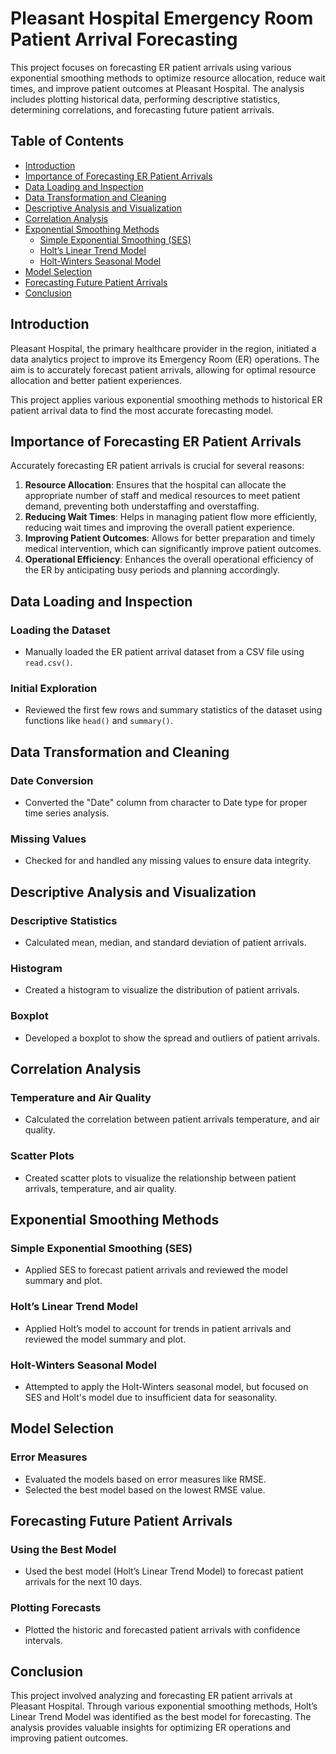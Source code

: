 # Pleasant Hospital Emergency Room Patient Arrival Forecasting

This project focuses on forecasting ER patient arrivals using various exponential smoothing methods to optimize resource allocation, reduce wait times, and improve patient outcomes at Pleasant Hospital. The analysis includes plotting historical data, performing descriptive statistics, determining correlations, and forecasting future patient arrivals.

## Table of Contents
- [Introduction](#introduction)
- [Importance of Forecasting ER Patient Arrivals](#importance-of-forecasting-er-patient-arrivals)
- [Data Loading and Inspection](#data-loading-and-inspection)
- [Data Transformation and Cleaning](#data-transformation-and-cleaning)
- [Descriptive Analysis and Visualization](#descriptive-analysis-and-visualization)
- [Correlation Analysis](#correlation-analysis)
- [Exponential Smoothing Methods](#exponential-smoothing-methods)
  - [Simple Exponential Smoothing (SES)](#simple-exponential-smoothing-ses)
  - [Holt’s Linear Trend Model](#holts-linear-trend-model)
  - [Holt-Winters Seasonal Model](#holt-winters-seasonal-model)
- [Model Selection](#model-selection)
- [Forecasting Future Patient Arrivals](#forecasting-future-patient-arrivals)
- [Conclusion](#conclusion)

## Introduction
Pleasant Hospital, the primary healthcare provider in the region, initiated a data analytics project to improve its Emergency Room (ER) operations. The aim is to accurately forecast patient arrivals, allowing for optimal resource allocation and better patient experiences.

This project applies various exponential smoothing methods to historical ER patient arrival data to find the most accurate forecasting model.

## Importance of Forecasting ER Patient Arrivals
Accurately forecasting ER patient arrivals is crucial for several reasons:
1. **Resource Allocation**: Ensures that the hospital can allocate the appropriate number of staff and medical resources to meet patient demand, preventing both understaffing and overstaffing.
2. **Reducing Wait Times**: Helps in managing patient flow more efficiently, reducing wait times and improving the overall patient experience.
3. **Improving Patient Outcomes**: Allows for better preparation and timely medical intervention, which can significantly improve patient outcomes.
4. **Operational Efficiency**: Enhances the overall operational efficiency of the ER by anticipating busy periods and planning accordingly.

## Data Loading and Inspection
### Loading the Dataset
- Manually loaded the ER patient arrival dataset from a CSV file using `read.csv()`.
### Initial Exploration
- Reviewed the first few rows and summary statistics of the dataset using functions like `head()` and `summary()`.

## Data Transformation and Cleaning
### Date Conversion
- Converted the "Date" column from character to Date type for proper time series analysis.
### Missing Values
- Checked for and handled any missing values to ensure data integrity.

## Descriptive Analysis and Visualization
### Descriptive Statistics
- Calculated mean, median, and standard deviation of patient arrivals.
### Histogram
- Created a histogram to visualize the distribution of patient arrivals.
### Boxplot
- Developed a boxplot to show the spread and outliers of patient arrivals.

## Correlation Analysis
### Temperature and Air Quality
- Calculated the correlation between patient arrivals temperature, and air quality.
### Scatter Plots
- Created scatter plots to visualize the relationship between patient arrivals, temperature, and air quality.

## Exponential Smoothing Methods
### Simple Exponential Smoothing (SES)
- Applied SES to forecast patient arrivals and reviewed the model summary and plot.
### Holt’s Linear Trend Model
- Applied Holt’s model to account for trends in patient arrivals and reviewed the model summary and plot.
### Holt-Winters Seasonal Model
- Attempted to apply the Holt-Winters seasonal model, but focused on SES and Holt's model due to insufficient data for seasonality.

## Model Selection
### Error Measures
- Evaluated the models based on error measures like RMSE.
- Selected the best model based on the lowest RMSE value.

## Forecasting Future Patient Arrivals
### Using the Best Model
- Used the best model (Holt’s Linear Trend Model) to forecast patient arrivals for the next 10 days.
### Plotting Forecasts
- Plotted the historic and forecasted patient arrivals with confidence intervals.

## Conclusion
This project involved analyzing and forecasting ER patient arrivals at Pleasant Hospital. Through various exponential smoothing methods, Holt’s Linear Trend Model was identified as the best model for forecasting. The analysis provides valuable insights for optimizing ER operations and improving patient outcomes.
